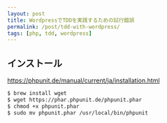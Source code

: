 ```yaml
---
layout: post
title: WordpressでTDDを実践するための試行錯誤
permalink: /post/tdd-with-wordpress/
tags: [php, tdd, wordpress]
---
```


## インストール

https://phpunit.de/manual/current/ja/installation.html

```bash
$ brew install wget
$ wget https://phar.phpunit.de/phpunit.phar
$ chmod +x phpunit.phar
$ sudo mv phpunit.phar /usr/local/bin/phpunit
```